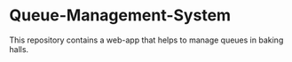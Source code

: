 # Queue-Management-System
This repository contains a web-app that helps to manage queues in baking halls.
